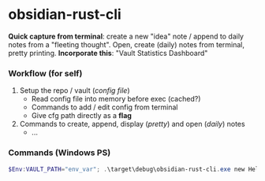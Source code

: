 # obsidian-rust-cli

**Quick capture from terminal**: create a new "idea" note / append to daily notes from a "fleeting thought". Open, create (daily) notes from terminal, pretty printing. **Incorporate this**: "Vault Statistics Dashboard"

### Workflow (for self)

1. Setup the repo / vault (_config file_)
   - Read config file into memory before exec (cached?)
   - Commands to add / edit config from terminal
   - Give cfg path directly as a **flag**
2. Commands to create, append, display (_pretty_) and open (_daily_) notes
   - ...

### Commands (Windows PS)

```powershell
$Env:VAULT_PATH="env_var"; .\target\debug\obsidian-rust-cli.exe new Hello
```
